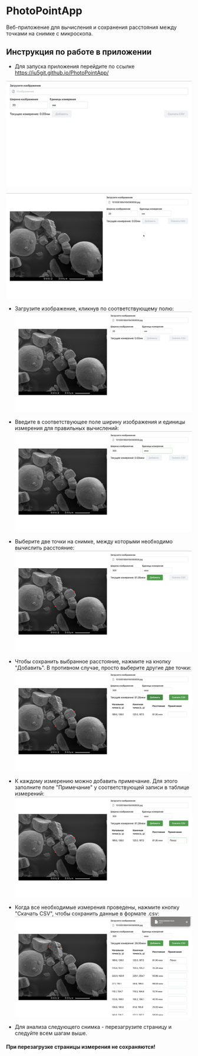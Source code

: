 # PhotoPointApp
Веб-приложение для вычисления и сохранения расстояния между точками на снимке с микроскопа.




## Инструкция по работе в приложении

- Для запуска приложения перейдите по ссылке https://iu5git.github.io/PhotoPointApp/

![Image alt](PhotoPointApp/screenshots/start.png)

![Image alt](PhotoPointApp/screenshots/NIR.gif)

- Загрузите изображение, кликнув по соответствующему полю:
![Image alt](PhotoPointApp/screenshots/1.png)

- Введите в соответствующее поле ширину изображения и единицы измерения для правильных вычислений:
![Image alt](PhotoPointApp/screenshots/2.png)

- Выберите две точки на снимке, между которыми необходимо вычислить расстояние:
![Image alt](PhotoPointApp/screenshots/3.png)

- Чтобы сохранить выбранное расстояние, нажмите на кнопку "Добавить". В противном случае, просто выберите другие две точки:
![Image alt](PhotoPointApp/screenshots/4.png)

- К каждому измерению можно добавить примечание. Для этого заполните поле "Примечание" у соответствующей записи в таблице измерений:
![Image alt](PhotoPointApp/screenshots/5.png)

- Когда все необходимые измерения проведены, нажмите кнопку "Скачать CSV", чтобы сохранить данные в формате .csv:
![Image alt](PhotoPointApp/screenshots/6.png)

- Для анализа следующего снимка - перезагрузите страницу и следуйте всем шагам выше. 


#### При перезагрузке страницы измерения не сохраняются!